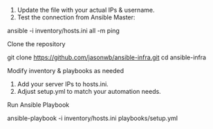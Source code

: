 1. Update the file with your actual IPs & username.
2. Test the connection from Ansible Master:


ansible -i inventory/hosts.ini all -m ping

Clone the repository

git clone https://github.com/jasonwb/ansible-infra.git
cd ansible-infra

Modify inventory & playbooks as needed

   1.  Add your server IPs to hosts.ini.
   2.  Adjust setup.yml to match your automation needs.

Run Ansible Playbook

ansible-playbook -i inventory/hosts.ini playbooks/setup.yml

